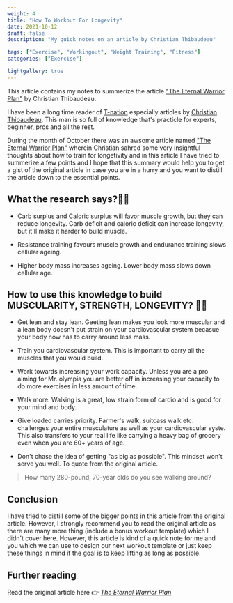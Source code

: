 ```yaml
---
weight: 4
title: "How To Workout For Longevity"
date: 2021-10-12
draft: false
description: "My quick notes on an article by Christian Thibaudeau"

tags: ["Exercise", "Workingout", "Weight Training", "Fitness"]
categories: ["Exercise"]

lightgallery: true
---
```


This article contains my notes to summerize the article ["The Eternal Warrior Plan"](https://www.t-nation.com/training/news-bodybuilding-longevity-workout/) by Christian Thibaudeau.

<!--more-->

I have been a long time reader of [T-nation](https://www.t-nation.com/) especially articles by [Christian Thibaudeau](https://www.t-nation.com/author/christian-thibaudeau/). This man is so full of knowledge that's practicle for experts, beginner, pros and all the rest. 

During the month of October there was an awsome article named ["The Eternal Warrior Plan"](https://www.t-nation.com/training/news-bodybuilding-longevity-workout/) wherein Christian sahred some very insightful thoughts about how to train for longetivity and in this article I have tried to summerize a few points and I hope that this summary would help you to get a gist of the original article in case you are in a hurry and you want to distill the article down to the essential points.

## What the research says?👩‍🔬
* Carb surplus and Caloric surplus will favor muscle growth, but they can reduce longevity. Carb deficit and caloric deficit can increase longevity, but it'll make it harder to build muscle.

* Resistance training favours muscle growth and endurance training slows cellular ageing.

* Higher body mass increases ageing. Lower body mass slows down cellular age.

## How to use this knowledge to build MUSCULARITY, STRENGTH, LONGEVITY? 🏋️‍♂️
* Get lean and stay lean. Geeting lean makes you look more muscular and a lean body doesn't put strain on your cardiovascular system becasue your body now has to carry around less mass.

* Train you cardiovascular system. This is important to carry all the muscles that you would build.

* Work towards increasing your work capacity. Unless you are a pro aiming for Mr. olympia you are better off in increasing your capacity to do more exercises in less amount of time.

* Walk more. Walking is a great, low strain form of cardio and is good for your mind and body. 

* Give loaded carries priority. Farmer's walk, suitcass walk etc. challenges your entire musculature as well as your cardiovascular syste. This also transfers to your real life like carrying a heavy bag of grocery even when you are 60+ years of age.

* Don't chase the idea of getting "as big as possible". This mindset won't serve you well. To quote from the original article.

> How many 280-pound, 70-year olds do you see walking around?

## Conclusion
I have tried to distill some of the bigger points in this article from the original article. However, I strongly recommend you to read the original article as there are many more thing (include a bonus workout template) which I didn't cover here. However, this article is kind of a quick note for me and you which we can use to design our next workout template or just keep these things in mind if the goal is to keep lifting as long as possible.

## Further reading 
Read the original article here 👉 *[The Eternal Warrior Plan](https://www.t-nation.com/training/news-bodybuilding-longevity-workout/)*


